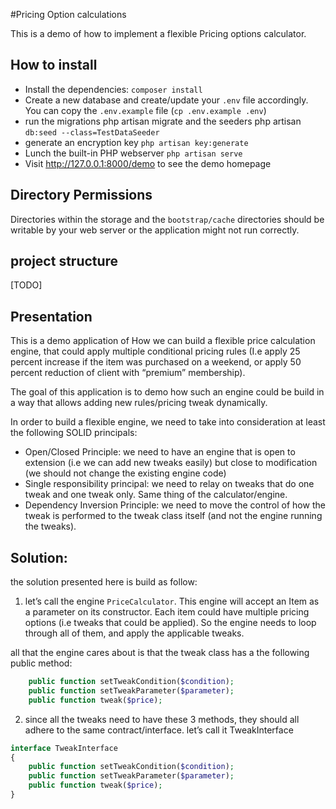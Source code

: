 #Pricing Option calculations


This is a demo of how to implement a flexible Pricing options calculator. 

## How to install

- Install the dependencies: `composer install`
- Create a new database and create/update your `.env` file accordingly. You can copy the `.env.example` file (`cp .env.example .env`) 
- run the migrations php artisan migrate and the seeders php artisan `db:seed --class=TestDataSeeder`
- generate an encryption key `php artisan key:generate` 
- Lunch the built-in PHP webserver `php artisan serve` 
- Visit http://127.0.0.1:8000/demo to see the demo homepage 

## Directory Permissions
Directories within the storage and the `bootstrap/cache` directories should be writable by your web server or the application might not run correctly.

## project structure
[TODO]

## Presentation

This is a demo application of How we can build a flexible price calculation engine, that could apply multiple conditional pricing rules (I.e apply 25 percent increase if the item was purchased on a weekend, or apply 50 percent reduction of client with “premium” membership).

The goal of this application is to demo how such an engine could be build in a way that allows adding new rules/pricing tweak dynamically.


In order to build a flexible engine, we need to take into consideration at least the following SOLID principals:
- Open/Closed Principle: we need to have an engine that is open to extension (i.e we can add new tweaks easily) but close to modification (we should not change the existing engine code)
- Single responsibility principal: we need to relay on tweaks that do one tweak and one tweak only. Same thing of the calculator/engine. 
- Dependency Inversion Principle: we need to move the control of how the tweak is performed to the tweak class itself (and not the engine running the tweaks).


## Solution:
the solution presented here is build as follow:

1. let’s call the engine `PriceCalculator`. This engine will accept an Item as a parameter on its constructor.
Each item could have multiple pricing options (i.e tweaks that could be applied). So the engine needs to loop through all of them, and apply the applicable tweaks.
 

all that the engine cares about is that the tweak class has a the following public method:
```php
    public function setTweakCondition($condition);
    public function setTweakParameter($parameter);
    public function tweak($price);
```

2. since all the tweaks need to have these 3 methods, they should all adhere to the same contract/interface. let’s call it TweakInterface

```php
interface TweakInterface
{
    public function setTweakCondition($condition);
    public function setTweakParameter($parameter);
    public function tweak($price);
}
```
